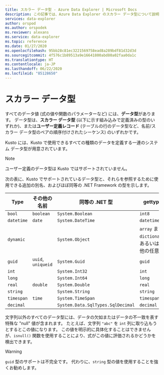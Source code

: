 ```yaml
---
title: スカラー データ型 - Azure Data Explorer | Microsoft Docs
description: この記事では、Azure Data Explorer のスカラー データ型について説明します。
services: data-explorer
author: orspod
ms.author: orspodek
ms.reviewer: alexans
ms.service: data-explorer
ms.topic: reference
ms.date: 01/27/2020
ms.openlocfilehash: 95bb28c81ec3221569758ead8a289bdf81d32d3d
ms.sourcegitcommit: 4f576c1b89513a9e16641800abd80a02faa0da1c
ms.translationtype: HT
ms.contentlocale: ja-JP
ms.lasthandoff: 06/22/2020
ms.locfileid: "85128650"
---
```

# <a name="scalar-data-types"></a>スカラー データ型

すべてのデータ値 (式の値や関数のパラメーターなど) には、**データ型**があります。 データ型は、**スカラー データ型** (以下に示す組み込みで定義済みの型のいずれか)、または**ユーザー定義レコード** (テーブルの行のデータ型など、名前/スカラー データ型のペアの順序付けされたシーケンス) のいずれかです。

Kusto には、Kusto で使用できるすべての種類のデータを定義する一連のシステム データ型が用意されています。

> [!NOTE]
> ユーザー定義のデータ型は Kusto ではサポートされていません。

次の表に、Kusto でサポートされているデータ型と、それらを参照するために使用できる追加の別名、およびほぼ同等の .NET Framework の型を示します。

| Type       | その他の名前   | 同等の .NET 型              | gettype()   |
| ---------- | -------------------- | --------------------------------- | ----------- |
| `bool`     | `boolean`            | `System.Boolean`                  | `int8`      |
| `datetime` | `date`               | `System.DateTime`                 | `datetime`  |
| `dynamic`  |                      | `System.Object`                   | `array` または `dictionary`、あるいはその他の任意の値 |
| `guid`     | `uuid`, `uniqueid`   | `System.Guid`                     | `guid`      |
| `int`      |                      | `System.Int32`                    | `int`       |
| `long`     |                      | `System.Int64`                    | `long`      |
| `real`     | `double`             | `System.Double`                   | `real`      |
| `string`   |                      | `System.String`                   | `string`    |
| `timespan` | `time`               | `System.TimeSpan`                 | `timespan`  |
| `decimal`  |                      | `System.Data.SqlTypes.SqlDecimal` | `decimal`   |

文字列以外のすべてのデータ型には、データの欠如またはデータの不一致を表す特殊な "null" 値が含まれます。 たとえば、文字列 `"abc"` を `int` 列に取り込もうとするとこの値になります。
この値を明示的に具体化することはできませんが、`isnull()` 関数を使用することにより、式がこの値に評価されるかどうかを検出できます。

> [!WARNING]
> `guid` 型のサポートは不完全です。
> 代わりに、`string` 型の値を使用することを強くお勧めします。
